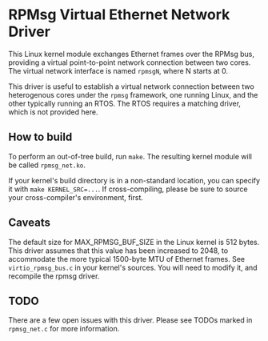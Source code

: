 # RPMsg Virtual Ethernet Network Driver

This Linux kernel module exchanges Ethernet frames over the RPMsg bus, providing
a virtual point-to-point network connection between two cores. The virtual
network interface is named `rpmsgN`, where N starts at 0.

This driver is useful to establish a virtual network connection between two
heterogenous cores under the `rpmsg` framework, one running Linux, and the other
typically running an RTOS. The RTOS requires a matching driver, which is not
provided here.

## How to build

To perform an out-of-tree build, run `make`. The resulting kernel module will be
called `rpmsg_net.ko`.

If your kernel's build directory is in a non-standard location, you can specify
it with `make KERNEL_SRC=...`. If cross-compiling, please be sure to source your
cross-compiler's environment, first.

## Caveats

The default size for MAX_RPMSG_BUF_SIZE in the Linux kernel is 512 bytes. This
driver assumes that this value has been increased to 2048, to accommodate the
more typical 1500-byte MTU of Ethernet frames. See `virtio_rpmsg_bus.c` in your
kernel's sources. You will need to modify it, and recompile the rpmsg driver.

## TODO

There are a few open issues with this driver. Please see TODOs marked in
`rpmsg_net.c` for more information.
